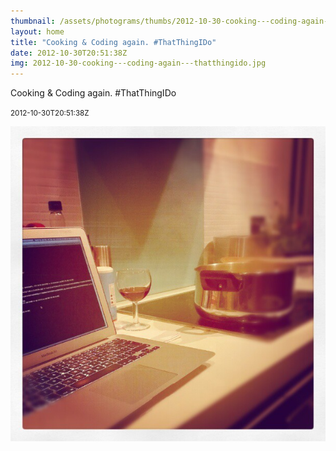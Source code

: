 ```yaml
---
thumbnail: /assets/photograms/thumbs/2012-10-30-cooking---coding-again---thatthingido.jpg
layout: home
title: "Cooking & Coding again. #ThatThingIDo"
date: 2012-10-30T20:51:38Z
img: 2012-10-30-cooking---coding-again---thatthingido.jpg
---
```


Cooking & Coding again. #ThatThingIDo

<small>2012-10-30T20:51:38Z</small>

![Cooking & Coding again. #ThatThingIDo](/assets/photograms/original/2012-10-30-cooking---coding-again---thatthingido.jpg)
